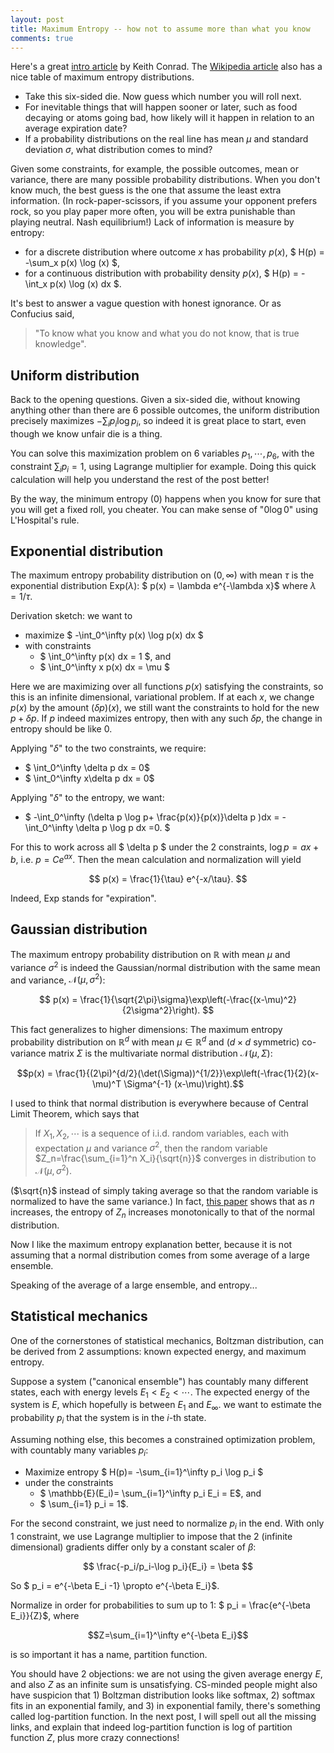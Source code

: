 ```yaml
---
layout: post
title: Maximum Entropy -- how not to assume more than what you know
comments: true
---
```


Here's a great [intro article](https://kconrad.math.uconn.edu/blurbs/analysis/entropypost.pdf) by Keith Conrad. The [Wikipedia article](https://en.wikipedia.org/wiki/Maximum_entropy_probability_distribution) also has a nice table of maximum entropy distributions.

* Take this six-sided die. Now guess which number you will roll next.
* For inevitable things that will happen sooner or later, such as food decaying or atoms going bad, how likely will it happen in relation to an average expiration date?
* If a probability distributions on the real line has mean $\mu$ and standard deviation $\sigma$, what distribution comes to mind?

Given some constraints, for example, the possible outcomes, mean or variance, there are many possible probability distributions. When you don't know much, the best guess is the one that assume the least extra information. (In rock-paper-scissors, if you assume your opponent prefers rock, so you play paper more often, you will be extra punishable than playing neutral. Nash equilibrium!) Lack of information is measure by entropy: 
* for a discrete distribution where outcome $x$ has probability $p(x)$, $ H(p) = -\sum_x p(x) \log (x) $,
* for a continuous distribution with probability density $p(x)$, $ H(p) = -\int_x p(x) \log (x) dx $.

It's best to answer a vague question with honest ignorance. Or as Confucius said, 
>"To know what you know and what you do not know, that is true knowledge".

## Uniform distribution

Back to the opening questions. Given a six-sided die, without knowing anything other than there are 6 possible outcomes, the uniform distribution precisely maximizes $-\sum_i p_i \log p_i$, so indeed it is great place to start, even though we know unfair die is a thing. 

You can solve this maximization problem on 6 variables $p_1,\cdots, p_6$, with the constraint $\sum_i p_i =1$, using Lagrange multiplier for example. Doing this quick calculation will help you understand the rest of the post better!

By the way, the minimum entropy (0) happens when you know for sure that you will get a fixed roll, you cheater. You can make sense of "$0 \log 0$" using L'Hospital's rule.

## Exponential distribution

The maximum entropy probability distribution on $(0, \infty)$ with mean $\tau$ is the exponential distribution Exp($\lambda$): $ p(x) = \lambda e^{-\lambda x}$ where $\lambda=1/\tau$.

Derivation sketch: we want to
* maximize $ -\int_0^\infty p(x) \log p(x) dx $
* with constraints 
  * $ \int_0^\infty p(x) dx = 1 $, and
  * $ \int_0^\infty x p(x) dx = \mu $
  
Here we are maximizing over all functions $p(x)$ satisfying the constraints, so this is an infinite dimensional, variational problem. If at each $x$, we change $p(x)$ by the amount $(\delta p)(x)$, we still want the constraints to hold for the new $p+\delta p$. If $p$ indeed maximizes entropy, then with any such $\delta p$, the change in entropy should be like 0.

Applying "$\delta$" to the two constraints, we require:
* $ \int_0^\infty \delta p dx = 0$
* $ \int_0^\infty x\delta p dx = 0$

Applying "$\delta$" to the entropy, we want:
* $ -\int_0^\infty (\delta p \log p+ \frac{p(x)}{p(x)}\delta p )dx = -\int_0^\infty \delta p \log p dx =0. $

For this to work across all $ \delta p $ under the 2 constraints, $\log p = ax+b$, i.e. $p = Ce^{ax}$. Then the mean calculation and normalization will yield 

$$ p(x) = \frac{1}{\tau} e^{-x/\tau}. $$

Indeed, Exp stands for "expiration".

## Gaussian distribution

The maximum entropy probability distribution on $\mathbb{R}$ with mean $\mu$ and variance $\sigma^2$ is indeed the Gaussian/normal distribution with the same mean and variance, $\mathcal{N}(\mu, \sigma^2)$: 

$$ p(x) = \frac{1}{\sqrt{2\pi}\sigma}\exp\left(-\frac{(x-\mu)^2}{2\sigma^2}\right). $$ 

This fact generalizes to higher dimensions: The maximum entropy probability distribution on $\mathbb{R}^d$ with mean $\mu\in \mathbb{R}^d$ and ($d\times d$ symmetric) co-variance matrix $\Sigma$ is the multivariate normal distribution $\mathcal{N}(\mu, \Sigma)$:

$$p(x) = \frac{1}{(2\pi)^{d/2}(\det(\Sigma))^{1/2}}\exp\left(-\frac{1}{2}(x-\mu)^T \Sigma^{-1} (x-\mu)\right).$$

I used to think that normal distribution is everywhere because of Central Limit Theorem, which says that
> If $X_1, X_2, \cdots$ is a sequence of i.i.d. random variables, each with expectation $\mu$ and variance $\sigma^2$, then the random variable $Z_n=\frac{\sum_{i=1}^n X_i}{\sqrt{n}}$ converges in distribution to $\mathcal{N}(\mu, \sigma^2)$.

($\sqrt{n}$ instead of simply taking average so that the random variable is normalized to have the same variance.) In fact, [this paper](http://www.ams.org/journals/jams/2004-17-04/S0894-0347-04-00459-X/home.html) shows that as $n$ increases, the entropy of $Z_n$ increases monotonically to that of the normal distribution. 

Now I like the maximum entropy explanation better, because it is not assuming that a normal distribution comes from some average of a large ensemble.

Speaking of the average of a large ensemble, and entropy...

## Statistical mechanics

One of the cornerstones of statistical mechanics, Boltzman distribution, can be derived from 2 assumptions: known expected energy, and maximum entropy.

Suppose a system ("canonical ensemble") has countably many different states, each with energy levels $E_1< E_2<\cdots$. The expected energy of the system is $E$, which hopefully is between $E_1$ and $E_\infty$. we want to estimate the probability $p_i$ that the system is in the $i$-th state. 

Assuming nothing else, this becomes a constrained optimization problem, with countably many variables $p_i$:

* Maximize entropy $ H(p)= -\sum_{i=1}^\infty p_i \log p_i $
* under the constraints 
  - $ \mathbb{E}(E_i)= \sum_{i=1}^\infty p_i E_i = E$, and
  - $ \sum_{i=1} p_i = 1$.
  
For the second constraint, we just need to normalize $p_i$ in the end. With only 1 constraint, we use Lagrange multiplier to impose that the 2 (infinite dimensional) gradients differ only by a constant scaler of $\beta$:

$$ \frac{-p_i/p_i-\log p_i}{E_i} = \beta $$

So $ p_i = e^{-\beta E_i -1} \propto e^{-\beta E_i}$. 

Normalize in order for probabilities to sum up to 1: $ p_i = \frac{e^{-\beta E_i}}{Z}$, where 

$$Z=\sum_{i=1}^\infty e^{-\beta E_i}$$ 

is so important it has a name, partition function.

You should have 2 objections: we are not using the given average energy $E$, and also $Z$ as an infinite sum is unsatisfying. CS-minded people might also have suspicion that 1) Boltzman distribution looks like softmax, 2) softmax fits in an exponential family, and 3) in exponential family, there's something called log-partition function. In the next post, I will spell out all the missing links, and explain that indeed log-partition function is log of partition function $Z$, plus more crazy connections!